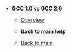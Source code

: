 - **GCC 1.0 vs GCC 2.0**
  - [Overview](gcc-1-0-vs-gcc-2-0/gcc-1-vs-2)
    
  - **Back to main help**
  - [Back to main](/overview)
